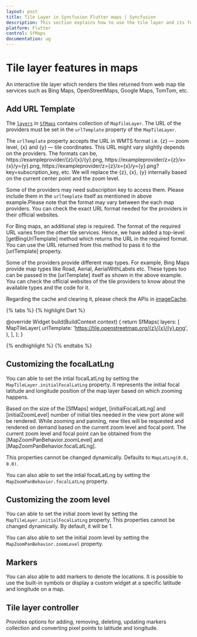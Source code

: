 ```yaml
---
layout: post
title: Tile Layer in Syncfusion Flutter maps | Syncfusion
description: This section explains how to use the tile layer and its features in the Flutter maps.
platform: Flutter
control: SfMaps
documentation: ug
---
```


# Tile layer features in maps

An interactive tile layer which renders the tiles returned from web map tile services such as Bing Maps, OpenStreetMaps, Google Maps, TomTom, etc.

## Add URL Template

The [`layers`](https://pub.dev/documentation/syncfusion_flutter_maps/latest/maps/SfMaps/layers.html) in [`SfMaps`](https://pub.dev/documentation/syncfusion_flutter_maps/latest/maps/SfMaps-class.html) contains collection of `MapTileLayer`. The URL of the providers must be set in the `urlTemplate` property of the `MapTileLayer`.

The `urlTemplate` property accepts the URL in WMTS format i.e. {z} — zoom level, {x} and {y} — tile coordinates. This URL might vary slightly depends on the providers. The formats can be,
    https://exampleprovider/{z}/{x}/{y}.png,
    https://exampleprovider/z={z}/x={x}/y={y}.png,
    https://exampleprovider/z={z}/x={x}/y={y}.png?key=subscription_key, etc. We will replace the {z}, {x}, {y} internally based 
on the current center point and the zoom level. 

Some of the providers may need subscription key to access them. Please include them in the `urlTemplate` itself as mentioned in above example.Please note that the format may vary between the each map providers. You can check the exact URL format needed for the providers in their official websites.

For Bing maps, an additional step is required. The format of the required URL varies from the other tile services. Hence, we have added a top-level [getBingUrlTemplate] method which returns the URL in the required format. You can use the URL returned from this method to pass it to the [urlTemplate] property.

Some of the providers provide different map types. For example, Bing Maps provide map types like Road, Aerial, AerialWithLabels etc. These types too can be passed in the [urlTemplate] itself as shown in the above example. You can check the official websites of the tile providers to know about the available types and the code for it.

Regarding the cache and clearing it, please check the APIs in [imageCache](https://api.flutter.dev/flutter/painting/imageCache.html).

{% tabs %}
{% highlight Dart %}


@override
Widget build(BuildContext context) {
    return SfMaps(
        layers: [
            MapTileLayer(
                urlTemplate: 'https://tile.openstreetmap.org/{z}/{x}/{y}.png',
            ),
        ],
    );
}
 
{% endhighlight %}
{% endtabs %}

## Customizing the focalLatLng

You can able to set the intial focalLatLng by setting the `MapTileLayer.initialFocalLatLng` property. It represents the initial focal latitude and longitude position of the map layer based on which zooming happens.

Based on the size of the [SfMaps] widget, [initialFocalLatLng] and [initialZoomLevel] number of initial tiles needed in the view port alone will be rendered. While zooming and panning, new tiles will be requested and rendered on demand based on the current zoom level and focal point. The current zoom level and focal point can be obtained from the [MapZoomPanBehavior.zoomLevel] and [MapZoomPanBehavior.focalLatLng]. 

This properties cannot be changed dynamically. Defaults to `MapLatLng(0.0, 0.0)`.

You can also able to set the intial focalLatLng by setting the `MapZoomPanBehavior.focalLatLng` property.

## Customizing the zoom level

You can able to set the initial zoom level by setting the `MapTileLayer.initialFocalLatLng` property. This properties cannot be changed dynamically. By default, it will be 1.

You can also able to set the initial zoom level by setting the `MapZoomPanBehavior.zoomLevel` property.

## Markers

You can also able to add markers to denote the locations. It is possible to use the built-in symbols or display a custom widget at a specific latitude and longitude on a map.

## Tile layer controller

Provides options for adding, removing, deleting, updating markers collection and converting pixel points to latitude and longitude.
